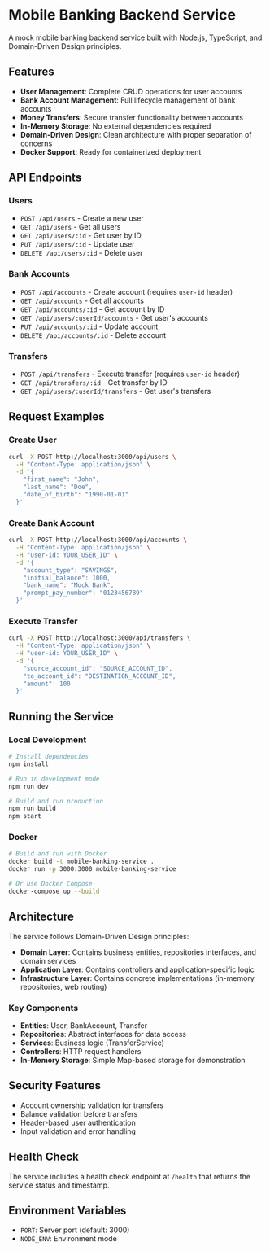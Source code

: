 # Mobile Banking Backend Service

A mock mobile banking backend service built with Node.js, TypeScript, and Domain-Driven Design principles.

## Features

- **User Management**: Complete CRUD operations for user accounts
- **Bank Account Management**: Full lifecycle management of bank accounts
- **Money Transfers**: Secure transfer functionality between accounts
- **In-Memory Storage**: No external dependencies required
- **Domain-Driven Design**: Clean architecture with proper separation of concerns
- **Docker Support**: Ready for containerized deployment

## API Endpoints

### Users
- `POST /api/users` - Create a new user
- `GET /api/users` - Get all users
- `GET /api/users/:id` - Get user by ID
- `PUT /api/users/:id` - Update user
- `DELETE /api/users/:id` - Delete user

### Bank Accounts
- `POST /api/accounts` - Create account (requires `user-id` header)
- `GET /api/accounts` - Get all accounts
- `GET /api/accounts/:id` - Get account by ID
- `GET /api/users/:userId/accounts` - Get user's accounts
- `PUT /api/accounts/:id` - Update account
- `DELETE /api/accounts/:id` - Delete account

### Transfers
- `POST /api/transfers` - Execute transfer (requires `user-id` header)
- `GET /api/transfers/:id` - Get transfer by ID
- `GET /api/users/:userId/transfers` - Get user's transfers

## Request Examples

### Create User
```bash
curl -X POST http://localhost:3000/api/users \
  -H "Content-Type: application/json" \
  -d '{
    "first_name": "John",
    "last_name": "Doe",
    "date_of_birth": "1990-01-01"
  }'
```

### Create Bank Account
```bash
curl -X POST http://localhost:3000/api/accounts \
  -H "Content-Type: application/json" \
  -H "user-id: YOUR_USER_ID" \
  -d '{
    "account_type": "SAVINGS",
    "initial_balance": 1000,
    "bank_name": "Mock Bank",
    "prompt_pay_number": "0123456789"
  }'
```

### Execute Transfer
```bash
curl -X POST http://localhost:3000/api/transfers \
  -H "Content-Type: application/json" \
  -H "user-id: YOUR_USER_ID" \
  -d '{
    "source_account_id": "SOURCE_ACCOUNT_ID",
    "to_account_id": "DESTINATION_ACCOUNT_ID",
    "amount": 100
  }'
```

## Running the Service

### Local Development
```bash
# Install dependencies
npm install

# Run in development mode
npm run dev

# Build and run production
npm run build
npm start
```

### Docker
```bash
# Build and run with Docker
docker build -t mobile-banking-service .
docker run -p 3000:3000 mobile-banking-service

# Or use Docker Compose
docker-compose up --build
```

## Architecture

The service follows Domain-Driven Design principles:

- **Domain Layer**: Contains business entities, repositories interfaces, and domain services
- **Application Layer**: Contains controllers and application-specific logic
- **Infrastructure Layer**: Contains concrete implementations (in-memory repositories, web routing)

### Key Components

- **Entities**: User, BankAccount, Transfer
- **Repositories**: Abstract interfaces for data access
- **Services**: Business logic (TransferService)
- **Controllers**: HTTP request handlers
- **In-Memory Storage**: Simple Map-based storage for demonstration

## Security Features

- Account ownership validation for transfers
- Balance validation before transfers
- Header-based user authentication
- Input validation and error handling

## Health Check

The service includes a health check endpoint at `/health` that returns the service status and timestamp.

## Environment Variables

- `PORT`: Server port (default: 3000)
- `NODE_ENV`: Environment mode